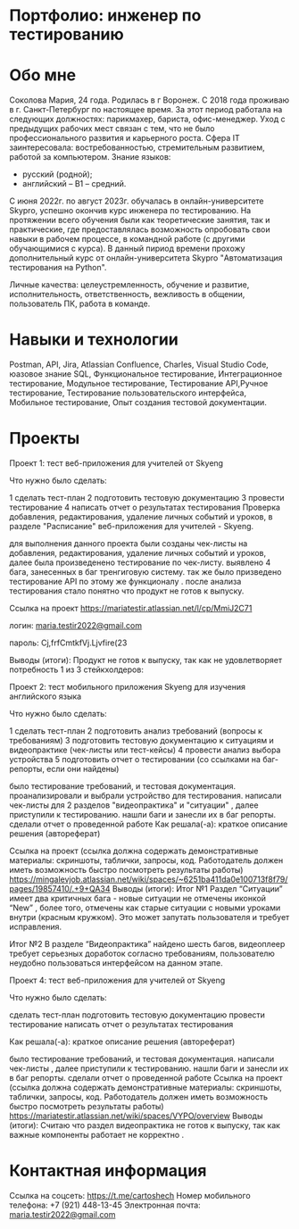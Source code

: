 # Портфолио: инженер по тестированию

# Обо мне
Соколова Мария, 24 года. Родилась в г Воронеж.  С 2018 года проживаю в г. Санкт-Петербург по настоящее время. За этот период работала на следующих должностях: парикмахер, бариста, офис-менеджер. Уход с предыдущих рабочих мест связан с тем, что не было профессионального развития и карьерного роста. Сфера IT заинтересовала: востребованностью, стремительным развитием, работой за компьютером.
Знание языков:
- русский (родной);
- английский – В1 – средний.

С июня 2022г. по август 2023г. обучалась в онлайн-университете Skypro, успешно окончив курс инженера по тестированию. На протяжении всего обучения были как теоретические занятия, так и практические, где предоставлялась возможность опробовать свои навыки в рабочем процессе, в командной работе (с другими обучающимися с курса). В данный пириод времени прохожу дополнительный курс от онлайн-университета Skypro "Автоматизация тестирования на Python".

Личные качества: целеустремленность, обучение и развитие, исполнительность, ответственность, вежливость в общении,  пользователь ПК, работа в команде.

# Навыки и технологии
Postman, API, Jira, Atlassian Confluence, Charles, Visual Studio Code, юазовое знание SQL,  Функциональное тестирование, Интеграционное тестирование, Модульное тестирование, Тестирование API,Ручное тестирование, Тестирование пользовательского интерфейса, Мобильное тестирование, Опыт создания тестовой документации.






# Проекты

Проект 1: тест веб-приложения для учителей от Skyeng

Что нужно было сделать:

1 сделать тест-план
2 подготовить тестовую документацию
3 провести тестирование
4 написать отчет о результатах тестирования
Проверка добавления, редактирования, удаление личных событий и уроков, в разделе "Расписание" веб-приложения для учителей - Skyeng.

для выполнения данного проекта были созданы чек-листы на добавления, редактирования, удаление личных событий и уроков, далее была произведенено тестирование по чек-листу.
 выявлено 4 бага, занесенных в баг тренгиговую систему. так же было призведено тестирование API по этому же функционалу . после анализа тестирования стало понятно что продукт не готов к выпуску.


Ссылка на проект https://mariatestir.atlassian.net/l/cp/MmiJ2C71

логин: maria.testir2022@gmail.com

пароль: Cj,frfCmtkfVj.Ljvfire(23

Выводы (итоги):
Продукт не готов к выпуску, так как не удовлетворяет потребность 1 из 3 стейкхолдеров:



Проект 2:  тест мобильного приложения Skyeng для изучения английского языка

Что нужно было сделать:

1 сделать тест-план
2 подготовить анализ требований (вопросы к требованиям)
3 подготовить тестовую документацию к ситуациям и видеопрактике (чек-листы или тест-кейсы)
4 провести анализ выбора устройства
5 подготовить отчет о тестировании (со ссылками на баг-репорты, если они найдены)

было тестирование требований, и тестовая документация. проанализировали и выбрали устройство для тестирования. написали чек-листы для 2 разделов "видеопрактика" и "ситуации" , далее  приступили к тестированию. нашли баги и занесли их  в баг репорты. сделали отчет о проведенной работе 
Как решала(-а): краткое описание решения (автореферат)

Ссылка на проект (ссылка должна содержать демонстративные материалы: скриншоты, таблички, запросы, код. Работодатель должен иметь возможность быстро посмотреть результаты работы)
https://mingalevjob.atlassian.net/wiki/spaces/~6251ba411da0e100713f8f79/pages/19857410/.+9+QA34
Выводы (итоги):
Итог №1 Раздел “Ситуации” имеет два критичных бага - новые ситуации не отмечены иконкой “New” , более того, отмечены как старые ситуации с новыми уроками внутри (красным кружком). Это может запутать пользователя и требует исправления.

Итог №2 В разделе “Видеопрактика” найдено шесть багов, видеоплеер требует серьезных доработок согласно требованиям, пользователю неудобно пользоваться интерфейсом на данном этапе. 






Проект 4: тест веб-приложения для учителей от Skyeng 

Что нужно было сделать:

сделать тест-план
подготовить тестовую документацию
провести тестирование
написать отчет о результатах тестирования


Как решала(-а): краткое описание решения (автореферат)

было тестирование требований, и тестовая документация.  написали чек-листы  , далее  приступили к тестированию. нашли баги и занесли их  в баг репорты. сделали отчет о проведенной работе 
Ссылка на проект (ссылка должна содержать демонстративные материалы: скриншоты, таблички, запросы, код. Работодатель должен иметь возможность быстро посмотреть результаты работы)
https://mariatestir.atlassian.net/wiki/spaces/VYPO/overview
Выводы (итоги):
Считаю что раздел видеопрактика не готов к выпуску, так как важные компоненты работает не корректно .





# Контактная информация
Ссылка на соцсеть: https://t.me/cartoshech 
Номер мобильного телефона: +7 (921) 448-13-45
Электронная почта: maria.testir2022@gmail.com

